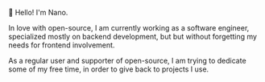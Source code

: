 👋 Hello! I'm Nano.

In love with open-source, I am currently working as a software engineer, specialized mostly on backend development, but but without forgetting my needs for frontend involvement.

As a regular user and supporter of open-source, I am trying to dedicate some of my free time, in order to give back to projects I use.
